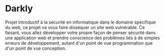 # Darkly
Projet introductif à la sécurité en informatique dans le domaine spécifique du web, ce projet va vous faire disséquer un site web vulnérable. Ce faisant, vous allez développer votre propre façon de penser sécurité dans une application web et prendre conscience des problèmes liés à de simples erreurs de développement, autant d'un point de vue programmation que d'un point de vue conception. 
